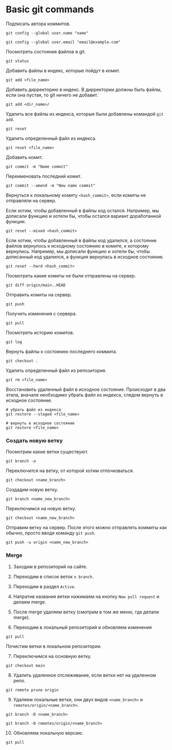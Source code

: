 # Basic git commands

Подписать автора коммитов.

```commandline
git config --global user.name "name"
```

```commandline
git config --global user.email "email@example.com"
```

Посмотреть состояния файлов в git.

```commandline
git status
```

Добавить файлы в индекс, которые пойдут в комит.

```commandline
git add <file_name>
```

Добавить дирректорию в индекс. В дирректории
должны быть файлы, если она пустая, то git ничего не добавит.

```commandline
git add <dir_name>/
```

Удалить все файлы из индекса, которые были добавлены командой `git add`.

```commandline
git reset
```

Удалить определенный файл из индекса.

```commandline
git reset <file_name>
```

Добавить комит.

```commandline
git commit -m "Name commit"
```

Переименовать последний комит.

```commandline
git commit --amend -m "New name commit"
```

Вернуться к локальному комиту `<hash_commit>`, если комиты не отправляли на сервер. 

Если хотим, чтобы добавленный в файлы код остался. Например, мы дописали функцию и хотели бы, чтобы остался вариант доработанной функции.

```commandline
git reset --mixed <hash_commit>
```

Если хотим, чтобы добавленный в файлы код удалился, а состояние файлов вернулось к исходному состоянию в комите, к которому вернулись. Например, мы дописали функцию и хотели бы, чтобы дописанный код удалился, а функция вернулась в исходное состояние. 

```commandline
git reset --hard <hash_commit>
```

Посмотреть какие комиты не были отправлены на сервер.

```commandline
git diff origin/main..HEAD
```

Отправить комиты на сервер.

```commandline
git push
```

Получить изменения с сервера.

```commandline
git pull
```

Посмотреть историю комитов.

```commandline
git log
```

Вернуть файлы к состоянию последнего коммита.

```commandline
git checkout .
```

Удалить определенный файл из репозитория.

```commandline
git rm <file_name>
```

Восстановить удаленный файл в исходное состояние.
Происходит в два этапа, вначале необходимо убрать файл из индекса,
следом вернуть в исходное состояние.

```commandline
# убрать файл из индекса
git restore --staged <file_name>
```

```commandline
# вернуть в исходное состояние
git restore <file_name>
```

### Создать новую ветку

Посмотрим какие ветки существуют.

```commandline
git branch -a
```

Переключится на ветку, от которой хотим отпочковаться.

```commandline
git checkout <name_branch>
```

Создадим новую ветку.

```commandline
git branch <name_new_branch>
```

Переключимся на новую ветку.

```commandline
git checkout <name_new_branch>
```

Отправим ветку на сервер. После этого можно отправлять коммиты как обычно, просто вводя команду `git push`.

```commandline
git push -u origin <name_new_branch>
```

### Merge

1. Заходим в репозиторий на сайте.

2. Переходим в список веток `n branch`.

3. Переходим в раздел `Active`.

4. Напратив названия ветки нажимаем на кнопку `New pull request` и делаем merge.

5. После merge удаляем ветку (смотрим в том же меню, где делали merge).

6. Переходим в локальный репозиторий и обновляем изменения 

```commandline
git pull
```

Почистим ветки в локальном репозитории.

7. Переключимся на основную ветку.

```commandline
git checkout main
```

8. Удалить удаленное отслеживание, если ветки нет на удаленном репо.

```commandline
git remote prune origin
```

9. Удаляем локальные ветки, они двух видов `<name_branch>` и `remotes/origin/<name_branch>`.

```commandline
git branch -D <name_branch>
```

```commandline
git branch -D remotes/origin/<name_branch>
```

10. Обновляем локальную версию.

```commandline
git pull
```